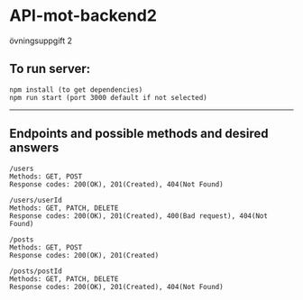# API-mot-backend2
övningsuppgift 2

## To run server: 
```
npm install (to get dependencies)
npm run start (port 3000 default if not selected)
```
---
## Endpoints and possible methods and desired answers
```   
/users
Methods: GET, POST
Response codes: 200(OK), 201(Created), 404(Not Found) 

/users/userId
Methods: GET, PATCH, DELETE
Response codes: 200(OK), 201(Created), 400(Bad request), 404(Not Found)

/posts
Methods: GET, POST
Response codes: 200(OK), 201(Created)

/posts/postId
Methods: GET, PATCH, DELETE
Response codes: 200(OK), 201(Created), 404(Not Found)
```